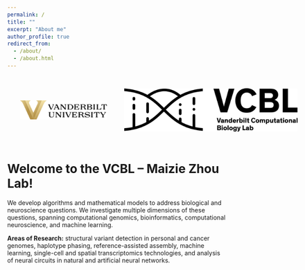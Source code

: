 ```yaml
---
permalink: /
title: ""
excerpt: "About me"
author_profile: true
redirect_from: 
  - /about/
  - /about.html
---
```

<div style="display: flex; align-items: center; justify-content: space-between; gap: 20px; padding: 20px;">
    <img src="images/vandy-logo.png" alt="Logo of Vanderbilt" style="margin: 10px;" width="200">
    <img src="images/lab_logo_horizontal.png" alt="Lab Logo" style="margin: 10px;" width="400">
</div>


Welcome to the VCBL – Maizie Zhou Lab!
=====
We develop algorithms and mathematical models to address biological and neuroscience questions. We investigate multiple dimensions of these questions, spanning computational genomics, bioinformatics, computational neuroscience, and machine learning.

**Areas of Research:** structural variant detection in personal and cancer genomes, haplotype phasing, reference-assisted assembly, machine learning, single-cell and spatial transcriptomics technologies, and analysis of neural circuits in natural and artificial neural networks.


